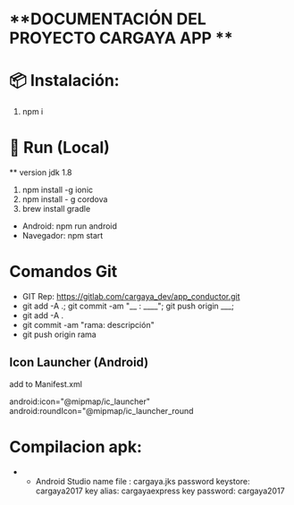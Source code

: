 #   **DOCUMENTACIÓN DEL PROYECTO CARGAYA APP **

# 📦 Instalación:
1. npm i

# 🏃 Run (Local)
** version jdk 1.8
1. npm install -g ionic
2. npm install - g cordova
3. brew install gradle

- Android:   npm run android
- Navegador: npm start

#    Comandos Git
- GIT Rep: https://gitlab.com/cargaya_dev/app_conductor.git 
- git add -A .; git commit -am "__ : ____"; git push origin ___;
- git add -A .
- git commit -am "rama: descripción"
- git push origin rama

## Icon Launcher (Android)

add to Manifest.xml

android:icon="@mipmap/ic_launcher"
android:roundIcon="@mipmap/ic_launcher_round

# Compilacion apk:
- - Android Studio
name file : cargaya.jks
password keystore: cargaya2017
key alias: cargayaexpress
key password: cargaya2017

 